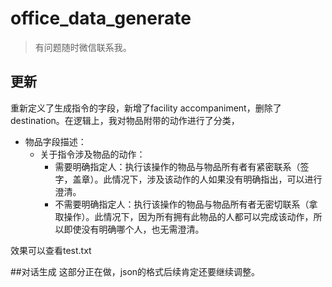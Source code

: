 # office_data_generate

>有问题随时微信联系我。

## 更新
重新定义了生成指令的字段，新增了facility accompaniment，删除了destination。在逻辑上，我对物品附带的动作进行了分类，

- 物品字段描述：
  - 关于指令涉及物品的动作：
    - 需要明确指定人：执行该操作的物品与物品所有者有紧密联系（签字，盖章）。此情况下，涉及该动作的人如果没有明确指出，可以进行澄清。
    - 不需要明确指定人：执行该操作的物品与物品所有者无密切联系（拿取操作）。此情况下，因为所有拥有此物品的人都可以完成该动作，所以即使没有明确哪个人，也无需澄清。

效果可以查看test.txt

##对话生成
这部分正在做，json的格式后续肯定还要继续调整。
